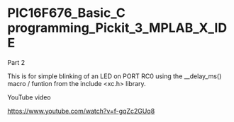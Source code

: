 # PIC16F676_Basic_C programming_Pickit_3_MPLAB_X_IDE

Part 2 

This is for simple blinking of an LED on PORT RC0 using the __delay_ms() macro / funtion from the include <xc.h> library.

YouTube video

https://www.youtube.com/watch?v=f-gqZc2GUq8